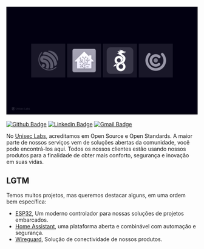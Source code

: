 
![A wallpaper showing the logos for Espressif, Home Assistant, Wireguard e Unicontrol, ortografia "LGTM".](https://raw.githubusercontent.com/unisec/.github/main/wallpaper.png)

[![Github Badge](https://img.shields.io/badge/-unisec-6633cc?style=flat-square&logo=Github&logoColor=white&link=http://github.com/unisec)](http://github.com/unisec) 
[![Linkedin Badge](https://img.shields.io/badge/-unisec_tecnologia-6633cc?style=flat-square&logo=Linkedin&logoColor=white&link=www.linkedin.com/company/unisec-tecnologia)](https://www.linkedin.com/company/unisec-tecnologia/) 
[![Gmail Badge](https://img.shields.io/badge/-mailto:contato@unisec.com.br-6633cc?style=flat-square&logo=Gmail&logoColor=white&link=mailto:contato@unisec.com.br)](mailto:contato@unisec.com.br)  

No [Unisec Labs](https://unisec.com.br), acreditamos em Open Source e Open Standards. A maior parte de nossos serviços vem de soluções abertas da comunidade, você pode encontrá-los aqui. Todos os nossos clientes estão usando nossos produtos para a finalidade de obter mais conforto, segurança e inovação em suas vidas.

## LGTM

Temos muitos projetos, mas queremos destacar alguns, em uma ordem bem específica:

* [ESP32](https://esphome.io), Um moderno controlador para nossas soluções de projetos embarcados.
* [Home Assistant](https://https://www.home-assistant.io), uma plataforma aberta e combinável com automação e segurança.
* [Wireguard](https://www.wireguard.com), Solução de conectividade de nossos produtos.
